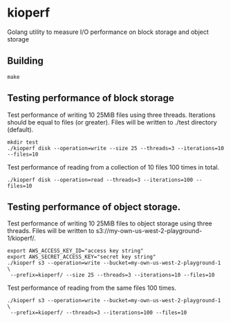 # kioperf
Golang utility to measure I/O performance on block storage and object storage

## Building
```
make
```

## Testing performance of block storage

Test performance of writing 10 25MiB files using three threads. Iterations should be equal to files (or greater).  Files will be written to ./test directory (default). 
```
mkdir test
./kioperf disk --operation=write --size 25 --threads=3 --iterations=10 --files=10
```
Test performance of reading from a collection of 10 files 100 times in total.  
```
./kioperf disk --operation=read --threads=3 --iterations=100 --files=10
```

## Testing performance of object storage. 

Test performance of writing 10 25MiB files to object storage using three threads. Files will be written to s3://my-own-us-west-2-playground-1/kioperf/. 
```
export AWS_ACCESS_KEY_ID="access key string"
export AWS_SECRET_ACCESS_KEY="secret key string"
./kioperf s3 --operation=write --bucket=my-own-us-west-2-playground-1 \
 --prefix=kioperf/ --size 25 --threads=3 --iterations=10 --files=10
```
 
 Test performance of reading from the same files 100 times. 
```
./kioperf s3 --operation=write --bucket=my-own-us-west-2-playground-1 \
 --prefix=kioperf/ --threads=3 --iterations=100 --files=10
```
 

